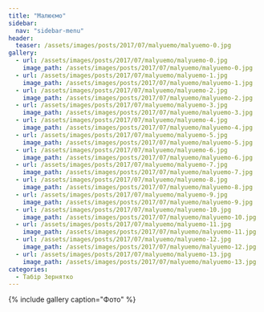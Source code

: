 ```yaml
---
title: "Малюємо"
sidebar:
  nav: "sidebar-menu"
header:
  teaser: /assets/images/posts/2017/07/malyuemo/malyuemo-0.jpg
gallery:
  - url: /assets/images/posts/2017/07/malyuemo/malyuemo-0.jpg
    image_path: /assets/images/posts/2017/07/malyuemo/malyuemo-0.jpg
  - url: /assets/images/posts/2017/07/malyuemo/malyuemo-1.jpg
    image_path: /assets/images/posts/2017/07/malyuemo/malyuemo-1.jpg
  - url: /assets/images/posts/2017/07/malyuemo/malyuemo-2.jpg
    image_path: /assets/images/posts/2017/07/malyuemo/malyuemo-2.jpg
  - url: /assets/images/posts/2017/07/malyuemo/malyuemo-3.jpg
    image_path: /assets/images/posts/2017/07/malyuemo/malyuemo-3.jpg
  - url: /assets/images/posts/2017/07/malyuemo/malyuemo-4.jpg
    image_path: /assets/images/posts/2017/07/malyuemo/malyuemo-4.jpg
  - url: /assets/images/posts/2017/07/malyuemo/malyuemo-5.jpg
    image_path: /assets/images/posts/2017/07/malyuemo/malyuemo-5.jpg
  - url: /assets/images/posts/2017/07/malyuemo/malyuemo-6.jpg
    image_path: /assets/images/posts/2017/07/malyuemo/malyuemo-6.jpg
  - url: /assets/images/posts/2017/07/malyuemo/malyuemo-7.jpg
    image_path: /assets/images/posts/2017/07/malyuemo/malyuemo-7.jpg
  - url: /assets/images/posts/2017/07/malyuemo/malyuemo-8.jpg
    image_path: /assets/images/posts/2017/07/malyuemo/malyuemo-8.jpg
  - url: /assets/images/posts/2017/07/malyuemo/malyuemo-9.jpg
    image_path: /assets/images/posts/2017/07/malyuemo/malyuemo-9.jpg
  - url: /assets/images/posts/2017/07/malyuemo/malyuemo-10.jpg
    image_path: /assets/images/posts/2017/07/malyuemo/malyuemo-10.jpg
  - url: /assets/images/posts/2017/07/malyuemo/malyuemo-11.jpg
    image_path: /assets/images/posts/2017/07/malyuemo/malyuemo-11.jpg
  - url: /assets/images/posts/2017/07/malyuemo/malyuemo-12.jpg
    image_path: /assets/images/posts/2017/07/malyuemo/malyuemo-12.jpg
  - url: /assets/images/posts/2017/07/malyuemo/malyuemo-13.jpg
    image_path: /assets/images/posts/2017/07/malyuemo/malyuemo-13.jpg
categories:
  - Табір Зернятко
---
```


{% include gallery caption="Фото" %}

